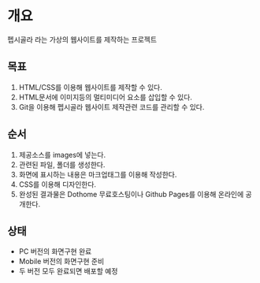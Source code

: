 # 개요
펩시골라 라는 가상의 웹사이트를 제작하는 프로젝트

## 목표
1. HTML/CSS를 이용해 웹사이트를 제작할 수 있다.
2. HTML문서에 이미지등의 멀티미디어 요소를 삽입할 수 있다.
3. Git을 이용해 펩시골라 웹사이트 제작관련 코드를 관리할 수 있다.

## 순서
1. 제공소스를 images에 넣는다.
2. 관련된 파일, 폴더를 생성한다.
3. 화면에 표시하는 내용은 마크업태그를 이용해 작성한다.
4. CSS를 이용해 디자인한다.
5. 완성된 결과물은 Dothome 무료호스팅이나 Github Pages를 이용해 온라인에 공개한다.

## 상태
* PC 버전의 화면구현 완료 
* Mobile 버전의 화면구현 준비
* 두 버전 모두 완료되면 배포할 예정